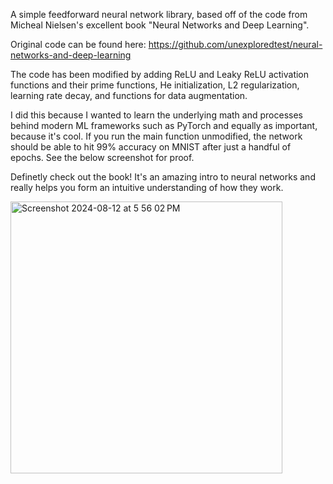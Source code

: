 A simple feedforward neural network library, based off of the code from Micheal Nielsen's excellent book "Neural Networks and Deep Learning".

Original code can be found here: https://github.com/unexploredtest/neural-networks-and-deep-learning

The code has been modified by adding ReLU and Leaky ReLU activation functions and their prime functions, He initialization, L2 regularization, learning rate decay, and functions for data augmentation.

I did this because I wanted to learn the underlying math and processes behind modern ML frameworks such as PyTorch and equally as important, because it's cool. If you run the main function unmodified, the network should be able to hit 99% accuracy on MNIST after just a handful of epochs. See the below screenshot for proof. 

Definetly check out the book! It's an amazing intro to neural networks and really helps you form an intuitive understanding of how they work.


<img width="435" alt="Screenshot 2024-08-12 at 5 56 02 PM" src="https://github.com/user-attachments/assets/6bc38237-ec7c-4d5b-8b6a-17823f198ae3">
